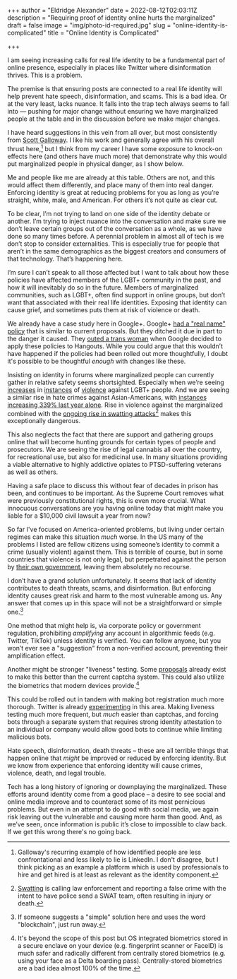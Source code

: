 +++
author = "Eldridge Alexander"
date = 2022-08-12T02:03:11Z
description = "Requiring proof of identity online hurts the marginalized"
draft = false
image = "img/photo-id-required.jpg"
slug = "online-identity-is-complicated"
title = "Online Identity is Complicated"

+++

I am seeing increasing calls for real life identity to be a fundamental part of online presence, especially in places like Twitter where disinformation thrives. This is a problem.

The premise is that ensuring posts are connected to a real life identity will help prevent hate speech, disinformation, and scams. This is a bad idea. Or at the very least, lacks nuance. It falls into the trap tech always seems to fall into — pushing for major change without ensuring we have marginalized people at the table and in the discussion before we make major changes.

I have heard suggestions in this vein from all over, but most consistently from [Scott Galloway](https://profgmedia.com). I like his work and generally agree with his overall thrust here,[^1] but I think from my career I have some exposure to knock-on effects here (and others have much more) that demonstrate why this would put marginalized people in physical danger, as I show below.

[^1]: Galloway's recurring example of how identified people are less confrontational and less likely to lie is LinkedIn. I don't disagree, but I think picking as an example a platform which is used by professionals to hire and get hired is at least as relevant as the identity component.

Me and people like me are already at this table. Others are not, and this would affect them differently, and place many of them into real danger. Enforcing identity is great at reducing problems for you as long as you’re straight, white, male, and American. For others it’s not quite as clear cut.

To be clear, I’m not trying to land on one side of the identity debate or another. I’m trying to inject nuance into the conversation and make sure we don’t leave certain groups out of the conversation as a whole, as we have done so many times before. A perennial problem in almost all of tech is we don’t stop to consider externalities. This is especially true for people that aren’t in the same demographics as the biggest creators and consumers of that technology. That’s happening here.

I’m sure I can’t speak to all those affected but I want to talk about how these policies have affected members of the LGBT+ community in the past, and how it will inevitably do so in the future. Members of marginalized communities, such as LGBT+, often find support in online groups, but don’t want that associated with their real life identities. Exposing that identity can cause grief, and sometimes puts them at risk of violence or death.

We already have a case study here in Google+. Google+ [had a "real name" policy](https://slate.com/technology/2014/07/google-plus-finally-ditches-its-ineffective-dangerous-real-name-policy.html) that is similar to current proposals. But they ditched it due in part to the danger it caused. They [outed a trans woman](https://www.theguardian.com/technology/2014/jan/07/google-hangouts-faces-criticism-after-outing-trans-woman) when Google decided to apply these policies to Hangouts. While you could argue that this wouldn’t have happened if the policies had been rolled out more thoughtfully, I doubt it's possible to be thoughtful *enough* with changes like these.

Insisting on identity in forums where marginalized people can currently gather in relative safety seems shortsighted. Especially when we’re seeing [increases](https://www.hrc.org/press-releases/new-fbi-hate-crimes-report-shows-increases-in-anti-lgbtq-attacks) in [instances](https://www.huffpost.com/entry/lgbtq-violence-trump_n_5a625035e4b002283002897b) of [violence](https://ucr.fbi.gov/hate-crime/2018/hate-crime) against LGBT+ people. And we are seeing a similar rise in hate crimes against Asian-Americans, with [instances increasing 339% last year alone](https://www.nbcnews.com/news/asian-america/anti-asian-hate-crimes-increased-339-percent-nationwide-last-year-repo-rcna14282). Rise in violence against the marginalized combined with the [ongoing rise in swatting attacks](https://arstechnica.com/gaming/2015/02/gamer-gets-swatted-while-streaming-before-60000-viewers/)[^2] makes this exceptionally dangerous.

[^2]: [Swatting](https://en.wikipedia.org/wiki/Swatting) is calling law enforcement and reporting a false crime with the intent to have police send a SWAT team, often resulting in injury or death.

This also neglects the fact that there are support and gathering groups online that will become hunting grounds for certain types of people and prosecutors. We are seeing the rise of legal cannabis all over the country, for recreational use, but also for medicinal use. In many situations providing a viable alternative to highly addictive opiates to PTSD-suffering veterans as well as others.

Having a safe place to discuss this without fear of decades in prison has been, and continues to be important. As the Supreme Court removes what were previously constitutional rights, this is even more crucial. What innocuous conversations are you having online today that might make you liable for a $10,000 civil lawsuit a year from now?

So far I've focused on America-oriented problems, but living under certain regimes can make this situation *much* worse. In the US many of the problems I listed are fellow citizens using someone’s identity to commit a crime (usually violent) against them. This is terrible of course, but in some countries that violence is not only legal, but perpetrated against the person by [their own government](https://www.hrw.org/news/2020/10/01/egypt-security-forces-abuse-torture-lgbt-people), leaving them absolutely no recourse.

I don’t have a grand solution unfortunately. It seems that lack of identity contributes to death threats, scams, and disinformation. But enforcing identity causes great risk and harm to the most vulnerable among us. Any answer that comes up in this space will not be a straightforward or simple one.[^3]

[^3]: If someone suggests a "simple" solution here and uses the word "blockchain", just run away.

One method that might help is, via corporate policy or government regulation, prohibiting *amplifying* any account in algorithmic feeds (e.g. Twitter, TikTok) unless identity is verified. You can follow anyone, but you won’t ever see a "suggestion" from a non-verified account, preventing their amplification effect.

Another might be stronger "liveness" testing. Some [proposals](https://www.theverge.com/2021/5/16/22436395/cloudflare-end-captcha-madness-security-key-cryptographic-attestation-of-personhood) already exist to make this better than the current captcha system. This could also utilize the biometrics that modern devices provide.[^4]

[^4]: It's beyond the scope of this post but OS integrated biometrics stored in a secure enclave on your device (e.g. fingerprint scanner or FaceID) is much safer and radically different from centrally stored biometrics (e.g. using your face as a Delta boarding pass). Centrally-stored biometrics are a bad idea almost 100% of the time.

This could be rolled out in tandem with making bot registration much more thorough. Twitter is already [experimenting](https://blog.twitter.com/common-thread/en/topics/stories/2021/the-secret-world-of-good-bots) in this area. Making liveness testing much more frequent, but *much* easier than captchas, and forcing bots through a separate system that requires strong identity attestation to an individual or company would allow good bots to continue while limiting malicious bots.

Hate speech, disinformation, death threats – these are all terrible things that happen online that *might* be improved or reduced by enforcing identity. But we know from experience that enforcing identity will cause crimes, violence, death, and legal trouble.

Tech has a long history of ignoring or downplaying the marginalized. These efforts around identity come from a good place – a desire to see social and online media improve and to counteract some of its most pernicious problems. But even in an attempt to do good with social media, we again risk leaving out the vulnerable and causing more harm than good. And, as we’ve seen, once information is public it’s close to impossible to claw back. If we get this wrong there's no going back.
